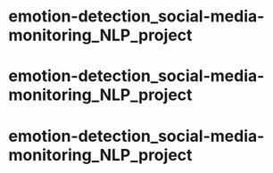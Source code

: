 # emotion-detection_social-media-monitoring_NLP_project
# emotion-detection_social-media-monitoring_NLP_project
# emotion-detection_social-media-monitoring_NLP_project
